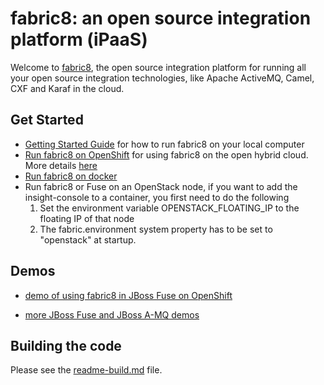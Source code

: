 fabric8: an open source integration platform (iPaaS)
================================

Welcome to [fabric8](http://fabric8.io/), the open source integration platform for running all your open source integration technologies, like Apache ActiveMQ, Camel, CXF and Karaf in the cloud.

Get Started
--------

* [Getting Started Guide](http://fabric8.io/gitbook/getStarted.html) for how to run fabric8 on your local computer
* [Run fabric8 on OpenShift](https://www.openshift.com/quickstarts/jboss-fuse-61) for using fabric8 on the open hybrid cloud. More details [here](https://github.com/jboss-fuse/fuse-openshift-cartridge/blob/master/README.md)
* [Run fabric8 on docker](https://github.com/fabric8io/fabric8-docker#try-it-out)
* Run fabric8 or Fuse on an OpenStack node, if you want to add the insight-console to a container, you first need to do the following
  1. Set the environment variable OPENSTACK_FLOATING_IP to the floating IP of that node
  2. The fabric.environment system property has to be set to "openstack" at startup.

Demos
-----

* <a href="https://vimeo.com/80625940">demo of using fabric8 in JBoss Fuse on OpenShift</a></p>
* <a href="https://vimeo.com/album/2635012">more JBoss Fuse and JBoss A-MQ demos</a>


Building the code
--------------

Please see the [readme-build.md](readme-build.md) file.
